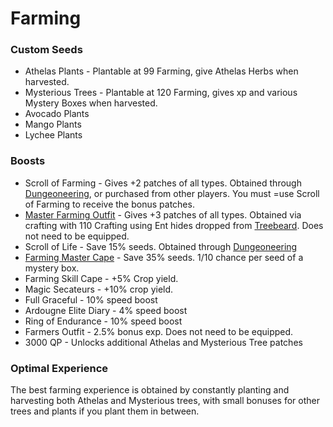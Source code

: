 # Farming

### Custom Seeds

* Athelas Plants - Plantable at 99 Farming, give Athelas Herbs when harvested.
* Mysterious Trees - Plantable at 120 Farming, gives xp and various Mystery Boxes when harvested.
* Avocado Plants
* Mango Plants
* Lychee Plants

### Boosts

* Scroll of Farming - Gives +2 patches of all types. Obtained through [Dungeoneering](dungeoneering-training/dg-rewards.md#buyable-boosts-utility), or purchased from other players. You must =use Scroll of Farming to receive the bonus patches.
* [Master Farming Outfit](../custom-items/equippables.md#master-farmer-outfit) - Gives +3 patches of all types. Obtained via crafting with 110 Crafting using Ent hides dropped from [Treebeard](../bosses/demi-bosses/treebeard.md). Does not need to be equipped.
* Scroll of Life - Save 15% seeds. Obtained through [Dungeoneering](dungeoneering-training/dg-rewards.md#buyable-boosts-utility)
* [Farming Master Cape](../custom-items/equippables.md#master-capes) - Save 35% seeds. 1/10 chance per seed of a mystery box.
* Farming Skill Cape - +5% Crop yield.
* Magic Secateurs - +10% crop yield.
* Full Graceful - 10% speed boost
* Ardougne Elite Diary - 4% speed boost
* Ring of Endurance - 10% speed boost
* Farmers Outfit - 2.5% bonus exp. Does not need to be equipped.
* 3000 QP - Unlocks additional Athelas and Mysterious Tree patches

### Optimal Experience

The best farming experience is obtained by constantly planting and harvesting both Athelas and Mysterious trees, with small bonuses for other trees and plants if you plant them in between.
